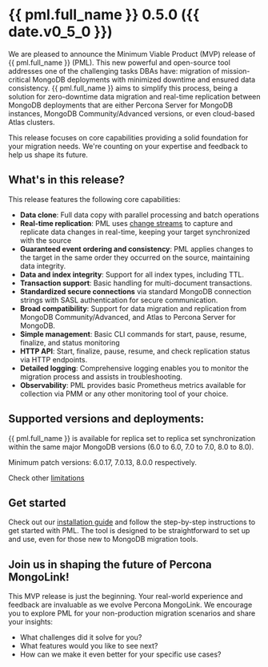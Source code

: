 # {{ pml.full_name }} 0.5.0 ({{ date.v0_5_0 }})

We are pleased to announce the Minimum Viable Product (MVP) release of {{ pml.full_name }} (PML). This new powerful and open-source tool addresses one of the challenging tasks DBAs have: migration of mission-critical MongoDB deployments with minimized downtime and ensured data consistency. {{ pml.full_name }} aims to simplify this process, being a solution for zero-downtime data migration and real-time replication between MongoDB deployments that are either Percona Server for MongoDB instances, MongoDB Community/Advanced versions, or even cloud-based Atlas clusters.

This release focuses on core capabilities providing a solid foundation for your migration needs. We're counting on your expertise and feedback to help us shape its future.

## What's in this release?

This release features the following core capabilities:

* **Data clone**: Full data copy with parallel processing and batch operations
* **Real-time replication**: PML uses [change streams]() to capture and replicate data changes in real-time, keeping your target synchronized with the source
* **Guaranteed event ordering and consistency**: PML applies changes to the target in the same order they occurred on the source, maintaining data integrity.
* **Data and index integrity**: Support for all index types, including TTL.
* **Transaction support**: Basic handling for multi-document transactions.
* **Standardized secure connections** via standard MongoDB connection strings with SASL authentication for secure communication.
* **Broad compatibility**: Support for data migration and replication from MongoDB Community/Advanced, and Atlas to Percona Server for MongoDB. 
* **Simple management**: Basic CLI commands for start, pause, resume, finalize, and status monitoring
* **HTTP API**: Start, finalize, pause, resume, and check replication status via HTTP endpoints.
* **Detailed logging**: Comprehensive logging enables you to monitor the migration process and assists in troubleshooting.
* **Observability**: PML provides basic Prometheus metrics available for collection via PMM or any other monitoring tool of your choice.

## Supported versions and deployments:

{{ pml.full_name }} is available for replica set to replica set synchronization within the same major MongoDB versions (6.0 to 6.0, 7.0 to 7.0, 8.0 to 8.0).

Minimum patch versions: 6.0.17, 7.0.13, 8.0.0 respectively.

Check other [limitations](../limitations.md)

## Get started

Check out our [installation guide](../install/source.md) and follow the step-by-step instructions to get started with PML. The tool is designed to be straightforward to set up and use, even for those new to MongoDB migration tools.

## Join us in shaping the future of Percona MongoLink!

This MVP release is just the beginning. Your real-world experience and feedback are invaluable as we evolve Percona MongoLink. We encourage you to explore PML for your non-production migration scenarios and share your insights:

* What challenges did it solve for you?
* What features would you like to see next?
* How can we make it even better for your specific use cases?



